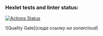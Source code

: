 ### Hexlet tests and linter status:
[![Actions Status](https://github.com/deilpreint/frontend-project-44/actions/workflows/hexlet-check.yml/badge.svg)](https://github.com/deilpreint/frontend-project-44/actions)

![Quality Gate](*cюда ссылку на sonarcloud*)